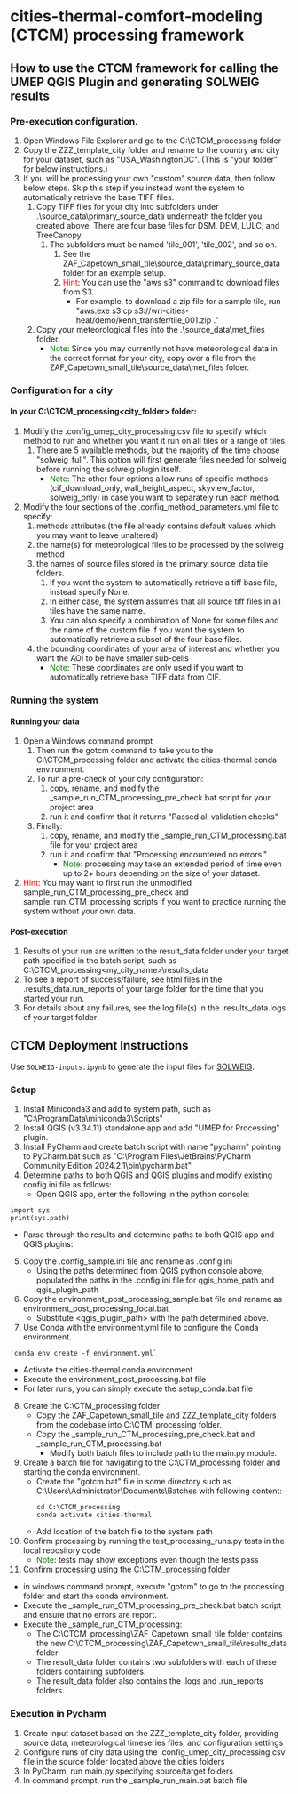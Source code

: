 # cities-thermal-comfort-modeling (CTCM) processing framework

## How to use the CTCM framework for calling the UMEP QGIS Plugin and generating SOLWEIG results
### Pre-execution configuration.
   1. Open Windows File Explorer and go to the C:\CTCM_processing folder
   1. Copy the ZZZ_template_city folder and rename to the country and city for your dataset, such as "USA_WashingtonDC". (This is "your folder" for below instructions.)
   1. If you will be processing your own "custom" source data, then follow below steps. Skip this step if you instead want the system to automatically retrieve the base TIFF files.
      1. Copy TIFF files for your city into subfolders under .\source_data\primary_source_data underneath the folder you created above. There are four base files for DSM, DEM, LULC, and TreeCanopy.
         1. The subfolders must be named 'tile_001', 'tile_002', and so on.
            1. See the ZAF_Capetown_small_tile\source_data\primary_source_data folder for an example setup.
            1. <span style='color: red;'>Hint</span>: You can use the "aws s3" command to download files from S3.
               * For example, to download a zip file for a sample tile, run "aws.exe s3 cp s3://wri-cities-heat/demo/kenn_transfer/tile_001.zip ." 
      1. Copy your meteorological files into the .\source_data\met_files folder.
         * <span style='color: green;'>Note</span>: Since you may currently not have meteorological data in the correct format for your city, copy over a file from the ZAF_Capetown_small_tile\source_data\met_files folder.

### Configuration for a city
   #### In your C:\CTCM_processing\<city_folder> folder:
   1. Modify the .config_umep_city_processing.csv file to specify which method to run and whether you want it run on all tiles or a range of tiles.
      1. There are 5 available methods, but the majority of the time choose "solweig_full". This option will first generate files needed for solweig before running the solweig plugin itself.
         * <span style='color: green;'>Note</span>: The other four options allow runs of specific methods (cif_download_only, wall_height_aspect, skyview_factor, solweig_only) in case you want to separately run each method.
   1. Modify the four sections of the .config_method_parameters.yml file to specify:
      1. methods attributes (the file already contains default values which you may want to leave unaltered)
      1. the name(s) for meteorological files to be processed by the solweig method
      1. the names of source files stored in the primary_source_data tile folders.
         1. If you want the system to automatically retrieve a tiff base file, instead specify None.
         1. In either case, the system assumes that all source tiff files in all tiles have the same name.
         1. You can also specify a combination of None for some files and the name of the custom file if you want the system to automatically retrieve a subset of the four base files.
      1. the bounding coordinates of your area of interest and whether you want the AOI to be have smaller sub-cells
         * <span style='color: green;'>Note</span>: These coordinates are only used if you want to automatically retrieve base TIFF data from CIF.

### Running the system
#### Running your data
   1. Open a Windows command prompt
      1. Then run the gotcm command to take you to the C:\CTCM_processing folder and activate the cities-thermal conda environment. 
      1. To run a pre-check of your city configuration:
         1. copy, rename, and modify the _sample_run_CTM_processing_pre_check.bat script for your project area
         1. run it and confirm that it returns "Passed all validation checks"
      1. Finally:
         1. copy, rename, and modify the _sample_run_CTM_processing.bat file for your project area
         1. run it and confirm that "Processing encountered no errors."
            * <span style='color: green;'>Note</span>: processing may take an extended period of time even up to 2+ hours depending on the size of your dataset. 
   1. <span style='color: red;'>Hint</span>: You may want to first run the unmodified sample_run_CTM_processing_pre_check and sample_run_CTM_processing scripts if you want to practice running the system without your own data.

#### Post-execution
   1. Results of your run are written to the result_data folder under your target path specified in the batch script, such as C:\CTCM_processing\<my_city_name>\results_data
   1. To see a report of success/failure, see html files in the .results_data\.run_reports of your targe folder for the time that you started your run. 
   1. For details about any failures, see the log file(s) in the .results_data\.logs of your target folder
   


## CTCM Deployment Instructions

Use `SOLWEIG-inputs.ipynb` to generate the input files for [SOLWEIG](https://umep-docs.readthedocs.io/projects/tutorial/en/latest/Tutorials/IntroductionToSolweig.html).

### Setup
1. Install Miniconda3 and add to system path, such as "C:\ProgramData\miniconda3\Scripts"
2. Install QGIS (v3.34.11) standalone app and add "UMEP for Processing" plugin.
3. Install PyCharm and create batch script with name "pycharm" pointing to PyCharm.bat such as "C:\Program Files\JetBrains\PyCharm Community Edition 2024.2.1\bin\pycharm.bat"
4. Determine paths to both QGIS and QGIS plugins and modify existing config.ini file as follows:
   * Open QGIS app, enter the following in the python console:
 ~~~
import sys
print(sys.path)
 ~~~
   * Parse through the results and determine paths to both QGIS app and QGIS plugins:
5. Copy the .config_sample.ini file and rename as .config.ini
   * Using the paths determined from QGIS python console above, populated the paths in the .config.ini file for qgis_home_path and qgis_plugin_path
6. Copy the environment_post_processing_sample.bat file and rename as environment_post_processing_local.bat
   * Substitute <qgis_plugin_path> with the path determined above.
7. Use Conda with the environment.yml file to configure the Conda environment.
~~~
'conda env create -f environment.yml`
~~~
   * Activate the cities-thermal conda environment
   * Execute the environment_post_processing.bat file
   * For later runs, you can simply execute the setup_conda.bat file
8. Create the C:\CTM_processing folder
   * Copy the ZAF_Capetown_small_tile and ZZZ_template_city folders from the codebase into C:\CTM_processing folder.
   * Copy the _sample_run_CTM_processing_pre_check.bat and _sample_run_CTM_processing.bat
     * Modify both batch files to include path to the main.py module.
9. Create a batch file for navigating to the C:\CTM_processing folder and starting the conda environment.
   * Create the "gotcm.bat" file in some directory such as C:\Users\Administrator\Documents\Batches with following content:
     ~~~
     cd C:\CTCM_processing
     conda activate cities-thermal
     ~~~
   * Add location of the batch file to the system path
10. Confirm processing by running the test_processing_runs.py tests in the local repository code
    * <span style='color: green;'>Note</span>: tests may show exceptions even though the tests pass
11. Confirm processing using the C:\CTM_processing folder
   * in windows command prompt, execute "gotcm" to go to the processing folder and start the conda environment.
   * Execute the _sample_run_CTM_processing_pre_check.bat batch script and ensure that no errors are report.
   * Execute the _sample_run_CTM_processing:
     * The C:\CTCM_processing\ZAF_Capetown_small_tile folder contains the new C:\CTCM_processing\ZAF_Capetown_small_tile\results_data folder
     * The result_data folder contains two subfolders with each of these folders containing subfolders.
     * The result_data folder also contains the .logs and .run_reports folders.

### Execution in Pycharm
1. Create input dataset based on the ZZZ_template_city folder, providing source data, meteorological timeseries files, and configuration settings
1. Configure runs of city data using the .config_umep_city_processing.csv file in the source folder located above the cities folders
1. In PyCharm, run main.py specifying source/target folders
1. In command prompt, run the _sample_run_main.bat batch file


